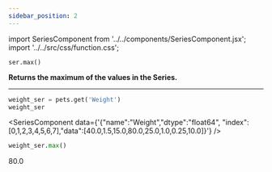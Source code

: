 ```yaml
---
sidebar_position: 2
---
```

import SeriesComponent from '../../components/SeriesComponent.jsx';
import '../../src/css/function.css';

<code>ser.max()</code>

<div className='base'>
    <p><strong>Returns the maximum of the values in the Series.</strong></p>
</div>

---

```python
weight_ser = pets.get('Weight')
weight_ser
```
<SeriesComponent data={'{"name":"Weight","dtype":"float64", "index":[0,1,2,3,4,5,6,7],"data":[40.0,1.5,15.0,80.0,25.0,1.0,0.25,10.0]}'} />

```python
weight_ser.max()
```
80.0